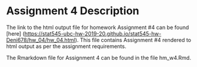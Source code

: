 # Assignment 4 Description

The link to the html output file for homework Assignment #4 can be found [here] (https://stat545-ubc-hw-2019-20.github.io/stat545-hw-Deni678/hw_04/hw_04.html). This file contains Assignment #4 rendered to html output as per the assignment requirements.

The Rmarkdown file for Assignment 4 can be found in the file hm_w4.Rmd.

